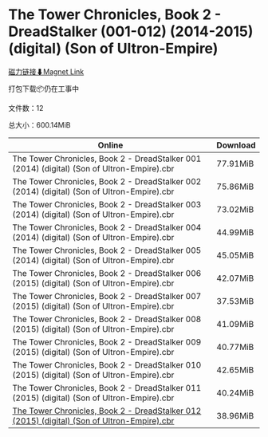 # The Tower Chronicles, Book 2 - DreadStalker (001-012) (2014-2015) (digital) (Son of Ultron-Empire)

[磁力链接⬇Magnet Link](magnet:?xt=urn:btih:a4c81e061ef55e224211a5a8dee83ce36c63c54f&dn=The%20Tower%20Chronicles%2C%20Book%202%20-%20DreadStalker%20%28001-012%29%20%282014-2015%29%20%28digital%29%20%28Son%20of%20Ultron-Empire%29)

打包下载📦仍在工事中

文件数：12

总大小：600.14MiB

Online | Download
--- | ---
The Tower Chronicles, Book 2 - DreadStalker 001 (2014) (digital) (Son of Ultron-Empire).cbr | 77.91MiB
The Tower Chronicles, Book 2 - DreadStalker 002 (2014) (digital) (Son of Ultron-Empire).cbr | 75.86MiB
The Tower Chronicles, Book 2 - DreadStalker 003 (2014) (digital) (Son of Ultron-Empire).cbr | 73.02MiB
The Tower Chronicles, Book 2 - DreadStalker 004 (2014) (digital) (Son of Ultron-Empire).cbr | 44.99MiB
The Tower Chronicles, Book 2 - DreadStalker 005 (2014) (digital) (Son of Ultron-Empire).cbr | 45.05MiB
The Tower Chronicles, Book 2 - DreadStalker 006 (2015) (digital) (Son of Ultron-Empire).cbr | 42.07MiB
The Tower Chronicles, Book 2 - DreadStalker 007 (2015) (digital) (Son of Ultron-Empire).cbr | 37.53MiB
The Tower Chronicles, Book 2 - DreadStalker 008 (2015) (digital) (Son of Ultron-Empire).cbr | 41.09MiB
The Tower Chronicles, Book 2 - DreadStalker 009 (2015) (digital) (Son of Ultron-Empire).cbr | 40.77MiB
The Tower Chronicles, Book 2 - DreadStalker 010 (2015) (digital) (Son of Ultron-Empire).cbr | 42.65MiB
The Tower Chronicles, Book 2 - DreadStalker 011 (2015) (digital) (Son of Ultron-Empire).cbr | 40.24MiB
[The Tower Chronicles, Book 2 - DreadStalker 012 (2015) (digital) (Son of Ultron-Empire).cbr](https://github.com/alicewish/markdown/blob/master/comic/Tower-Chronicles-Book-2-DreadStalker-012-2015-digital-Son-of-Ultron-Empire-cbr.md) | 38.96MiB